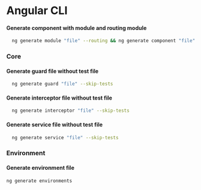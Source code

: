 # Angular CLI

#### Generate component with module and routing module
```bash
  ng generate module "file" --routing && ng generate component "file"
```

### Core

#### Generate guard file without test file
```bash
  ng generate guard "file" --skip-tests
```
#### Generate interceptor file without test file
```bash
  ng generate interceptor "file" --skip-tests
```
#### Generate service file without test file
```bash
  ng generate service "file" --skip-tests
```

### Environment
#### Generate environment file
```bash
ng generate environments
```